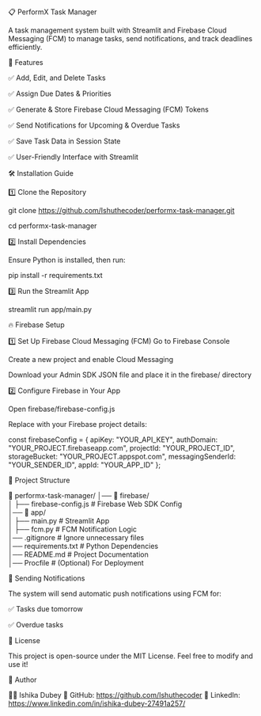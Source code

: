 📋 PerformX Task Manager

A task management system built with Streamlit and Firebase Cloud Messaging (FCM) to manage tasks, send notifications, and track deadlines efficiently.

🚀 Features

✅ Add, Edit, and Delete Tasks

✅ Assign Due Dates & Priorities

✅ Generate & Store Firebase Cloud Messaging (FCM) Tokens

✅ Send Notifications for Upcoming & Overdue Tasks

✅ Save Task Data in Session State

✅ User-Friendly Interface with Streamlit

🛠 Installation Guide

1️⃣ Clone the Repository

git clone https://github.com/Ishuthecoder/performx-task-manager.git

cd performx-task-manager

2️⃣ Install Dependencies

Ensure Python is installed, then run:

pip install -r requirements.txt

3️⃣ Run the Streamlit App

streamlit run app/main.py

🔥 Firebase Setup

1️⃣ Set Up Firebase Cloud Messaging (FCM)
Go to Firebase Console

Create a new project and enable Cloud Messaging

Download your Admin SDK JSON file and place it in the firebase/ directory

2️⃣ Configure Firebase in Your App

Open firebase/firebase-config.js

Replace with your Firebase project details:

const firebaseConfig = {
    apiKey: "YOUR_API_KEY",
    authDomain: "YOUR_PROJECT.firebaseapp.com",
    projectId: "YOUR_PROJECT_ID",
    storageBucket: "YOUR_PROJECT.appspot.com",
    messagingSenderId: "YOUR_SENDER_ID",
    appId: "YOUR_APP_ID"
};

📌 Project Structure

📂 performx-task-manager/
│── 📂 firebase/  
│   ├── firebase-config.js  # Firebase Web SDK Config  
│── 📂 app/  
│   ├── main.py             # Streamlit App  
│   ├── fcm.py              # FCM Notification Logic  
│── .gitignore              # Ignore unnecessary files  
│── requirements.txt        # Python Dependencies  
│── README.md               # Project Documentation  
│── Procfile                # (Optional) For Deployment  

🔔 Sending Notifications

The system will send automatic push notifications using FCM for:

✅ Tasks due tomorrow

✅ Overdue tasks

📝 License

This project is open-source under the MIT License. Feel free to modify and use it!

👤 Author

👩‍💻 Ishika Dubey
🔗 GitHub: https://github.com/Ishuthecoder
🔗 LinkedIn: https://www.linkedin.com/in/ishika-dubey-27491a257/

